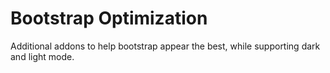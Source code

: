 # Bootstrap Optimization
Additional addons to help bootstrap appear the best, while supporting dark and light mode.
